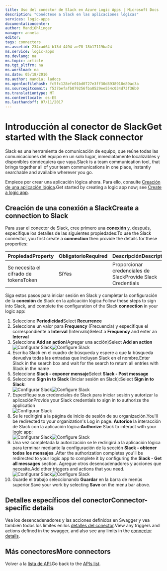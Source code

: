 ```yaml
---
title: Uso del conector de Slack en Azure Logic Apps | Microsoft Docs
description: "Conéctese a Slack en las aplicaciones lógicas"
services: logic-apps
documentationcenter: 
author: MandiOhlinger
manager: anneta
editor: 
tags: connectors
ms.assetid: 234cad64-b13d-4494-ae78-18b17119ba24
ms.service: logic-apps
ms.devlang: na
ms.topic: article
ms.tgt_pltfrm: na
ms.workload: na
ms.date: 05/18/2016
ms.author: mandia; ladocs
ms.openlocfilehash: fc5fc128efe01bd0727e3ff30d8938918e89ac3a
ms.sourcegitcommit: f537befafb079256fba0529ee554c034d73f36b0
ms.translationtype: MT
ms.contentlocale: es-ES
ms.lasthandoff: 07/11/2017
---
```

# <a name="get-started-with-the-slack-connector"></a><span data-ttu-id="d0eab-103">Introducción al conector de Slack</span><span class="sxs-lookup"><span data-stu-id="d0eab-103">Get started with the Slack connector</span></span>
<span data-ttu-id="d0eab-104">Slack es una herramienta de comunicación de equipo, que reúne todas las comunicaciones del equipo en un solo lugar, inmediatamente localizables y disponibles dondequiera que vaya.</span><span class="sxs-lookup"><span data-stu-id="d0eab-104">Slack is a team communication tool, that brings together all of your team communications in one place, instantly searchable and available wherever you go.</span></span> 

<span data-ttu-id="d0eab-105">Empiece por crear una aplicación lógica ahora. Para ello, consulte [Creación de una aplicación lógica](../logic-apps/logic-apps-create-a-logic-app.md).</span><span class="sxs-lookup"><span data-stu-id="d0eab-105">Get started by creating a logic app now; see [Create a logic app](../logic-apps/logic-apps-create-a-logic-app.md).</span></span>

## <a name="create-a-connection-to-slack"></a><span data-ttu-id="d0eab-106">Creación de una conexión a Slack</span><span class="sxs-lookup"><span data-stu-id="d0eab-106">Create a connection to Slack</span></span>
<span data-ttu-id="d0eab-107">Para usar el conector de Slack, cree primero una **conexión** y, después, especifique los detalles de las siguientes propiedades:</span><span class="sxs-lookup"><span data-stu-id="d0eab-107">To use the Slack connector, you first create a **connection** then provide the details for these properties:</span></span> 

| <span data-ttu-id="d0eab-108">Propiedad</span><span class="sxs-lookup"><span data-stu-id="d0eab-108">Property</span></span> | <span data-ttu-id="d0eab-109">Obligatorio</span><span class="sxs-lookup"><span data-stu-id="d0eab-109">Required</span></span> | <span data-ttu-id="d0eab-110">Descripción</span><span class="sxs-lookup"><span data-stu-id="d0eab-110">Description</span></span> |
| --- | --- | --- |
| <span data-ttu-id="d0eab-111">Se necesita el cifrado de tokens</span><span class="sxs-lookup"><span data-stu-id="d0eab-111">Token</span></span> |<span data-ttu-id="d0eab-112">Sí</span><span class="sxs-lookup"><span data-stu-id="d0eab-112">Yes</span></span> |<span data-ttu-id="d0eab-113">Proporcionar credenciales de Slack</span><span class="sxs-lookup"><span data-stu-id="d0eab-113">Provide Slack Credentials</span></span> |

<span data-ttu-id="d0eab-114">Siga estos pasos para iniciar sesión en Slack y completar la configuración de la **conexión** de Slack en la aplicación lógica:</span><span class="sxs-lookup"><span data-stu-id="d0eab-114">Follow these steps to sign into Slack, and complete the configuration of the Slack **connection** in your logic app:</span></span>

1. <span data-ttu-id="d0eab-115">Seleccione **Periodicidad**</span><span class="sxs-lookup"><span data-stu-id="d0eab-115">Select **Recurrence**</span></span>
2. <span data-ttu-id="d0eab-116">Seleccione un valor para **Frequency** (Frecuencia) y especifique el correspondiente a **Interval** (Intervalo)</span><span class="sxs-lookup"><span data-stu-id="d0eab-116">Select a **Frequency** and enter an **Interval**</span></span>
3. <span data-ttu-id="d0eab-117">Seleccione **Add an action**(Agregar una acción)</span><span class="sxs-lookup"><span data-stu-id="d0eab-117">Select **Add an action**</span></span>  
   <span data-ttu-id="d0eab-118">![Configurar Slack][1]</span><span class="sxs-lookup"><span data-stu-id="d0eab-118">![Configure Slack][1]</span></span>  
4. <span data-ttu-id="d0eab-119">Escriba Slack en el cuadro de búsqueda y espere a que la búsqueda devuelva todas las entradas que incluyan Slack en el nombre.</span><span class="sxs-lookup"><span data-stu-id="d0eab-119">Enter Slack in the search box and wait for the search to return all entries with Slack in the name</span></span>
5. <span data-ttu-id="d0eab-120">Seleccione **Slack - exponer mensaje**</span><span class="sxs-lookup"><span data-stu-id="d0eab-120">Select **Slack - Post message**</span></span>
6. <span data-ttu-id="d0eab-121">Seleccione **Sign in to Slack** (Iniciar sesión en Slack):</span><span class="sxs-lookup"><span data-stu-id="d0eab-121">Select **Sign in to Slack**:</span></span>  
   <span data-ttu-id="d0eab-122">![Configurar Slack][2]</span><span class="sxs-lookup"><span data-stu-id="d0eab-122">![Configure Slack][2]</span></span>
7. <span data-ttu-id="d0eab-123">Especifique sus credenciales de Slack para iniciar sesión y autorizar la aplicación</span><span class="sxs-lookup"><span data-stu-id="d0eab-123">Provide your Slack credentials to sign in to authorize the  application</span></span>    
   ![Configurar Slack][3]  
8. <span data-ttu-id="d0eab-125">Se le redirigirá a la página de inicio de sesión de su organización.</span><span class="sxs-lookup"><span data-stu-id="d0eab-125">You'll be redirected to your organization's Log in page.</span></span> <span data-ttu-id="d0eab-126">**Autorice** la interacción de Slack con la aplicación lógica:</span><span class="sxs-lookup"><span data-stu-id="d0eab-126">**Authorize** Slack to interact with your logic app:</span></span>      
   <span data-ttu-id="d0eab-127">![Configurar Slack][5]</span><span class="sxs-lookup"><span data-stu-id="d0eab-127">![Configure Slack][5]</span></span> 
9. <span data-ttu-id="d0eab-128">Una vez completada la autorización se le redirigirá a la aplicación lógica para terminar mediante la configuración de la sección **Slack - obtener todos los mensajes** .</span><span class="sxs-lookup"><span data-stu-id="d0eab-128">After the authorization completes you'll be redirected to your logic app to complete it by configuring the **Slack - Get all messages** section.</span></span> <span data-ttu-id="d0eab-129">Agregue otros desencadenadores y acciones que necesite.</span><span class="sxs-lookup"><span data-stu-id="d0eab-129">Add other triggers and actions that you need.</span></span>  
   <span data-ttu-id="d0eab-130">![Configurar Slack][6]</span><span class="sxs-lookup"><span data-stu-id="d0eab-130">![Configure Slack][6]</span></span>
10. <span data-ttu-id="d0eab-131">Guarde el trabajo seleccionando **Guardar** en la barra de menús superior.</span><span class="sxs-lookup"><span data-stu-id="d0eab-131">Save your work by selecting **Save** on the menu bar above.</span></span>

## <a name="connector-specific-details"></a><span data-ttu-id="d0eab-132">Detalles específicos del conector</span><span class="sxs-lookup"><span data-stu-id="d0eab-132">Connector-specific details</span></span>

<span data-ttu-id="d0eab-133">Vea los desencadenadores y las acciones definidos en Swagger y vea también todos los límites en los [detalles del conector](/connectors/slack/).</span><span class="sxs-lookup"><span data-stu-id="d0eab-133">View any triggers and actions defined in the swagger, and also see any limits in the [connector details](/connectors/slack/).</span></span>

## <a name="more-connectors"></a><span data-ttu-id="d0eab-134">Más conectores</span><span class="sxs-lookup"><span data-stu-id="d0eab-134">More connectors</span></span>
<span data-ttu-id="d0eab-135">Volver a la [lista de API](apis-list.md).</span><span class="sxs-lookup"><span data-stu-id="d0eab-135">Go back to the [APIs list](apis-list.md).</span></span>

[1]: ./media/connectors-create-api-slack/connectionconfig1.png
[2]: ./media/connectors-create-api-slack/connectionconfig2.png 
[3]: ./media/connectors-create-api-slack/connectionconfig3.png
[4]: ./media/connectors-create-api-slack/connectionconfig4.png
[5]: ./media/connectors-create-api-slack/connectionconfig5.png
[6]: ./media/connectors-create-api-slack/connectionconfig6.png

